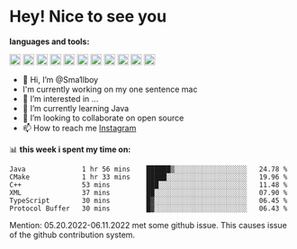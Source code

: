 # **Hey! Nice to see you**

**languages and tools:**  

<code><img height="20" src="https://cdn.iconscout.com/icon/free/png-256/java-60-1174953.png"></code>
<code><img height="20" src="https://cdn.iconscout.com/icon/free/png-256/javascript-2038874-1720087.png"></code>
<code><img height="20" src="https://cdn.iconscout.com/icon/free/png-256/css-37-226088.png"></code>
<code><img height="20" src="https://cdn-icons-png.flaticon.com/512/919/919827.png"></code>
<code><img height="20" src="https://upload.wikimedia.org/wikipedia/commons/thumb/9/9c/IntelliJ_IDEA_Icon.svg/2048px-IntelliJ_IDEA_Icon.svg.png"></code>
<code><img height="20" src="https://upload.wikimedia.org/wikipedia/commons/thumb/9/9a/Visual_Studio_Code_1.35_icon.svg/2048px-Visual_Studio_Code_1.35_icon.svg.png"></code>
<code><img height="20" src="https://cdn.iconscout.com/icon/free/png-256/node-js-1174925.png"></code>
<code><img height="20" src="https://www.pinclipart.com/picdir/middle/336-3363961_spring-boot-cloud-microservices-clipart.png"></code>
<code><img height="20" src="https://upload.wikimedia.org/wikipedia/en/0/0c/Xcode_icon.png"></code>
<code><img height="20" src="https://cdn4.iconfinder.com/data/icons/logos-3/504/Swift-2-512.png"></code>
<code><img height="20" src="https://cdn-icons-png.flaticon.com/512/174/174836.png"></code>


- 👋 Hi, I’m @Sma1lboy
- I'm currently working on my one sentence mac
- 👀 I’m interested in ...
- 🌱 I’m currently learning Java
- 💞️ I’m looking to collaborate on open source
- 📫 How to reach me [Instagram](https://www.instagram.com/sma1lboy/)

📊 **this week i spent my time on:**
<!--START_SECTION:waka-->

```text
Java              1 hr 56 mins    ██████▒░░░░░░░░░░░░░░░░░░   24.78 %
CMake             1 hr 33 mins    █████░░░░░░░░░░░░░░░░░░░░   19.96 %
C++               53 mins         ███░░░░░░░░░░░░░░░░░░░░░░   11.48 %
XML               37 mins         ██░░░░░░░░░░░░░░░░░░░░░░░   07.90 %
TypeScript        30 mins         █▓░░░░░░░░░░░░░░░░░░░░░░░   06.45 %
Protocol Buffer   30 mins         █▓░░░░░░░░░░░░░░░░░░░░░░░   06.43 %
```

<!--END_SECTION:waka-->

Mention: 05.20.2022-06.11.2022 met some github issue. This causes issue of the github contribution system.



